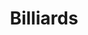 ---
title: "Billiards"
excerpt: "May-June 2018: Graphics project designed to simulate billiards"
permalink: /Billiards/
header:
  teaser: assets/images/Billiards.jpeg
---